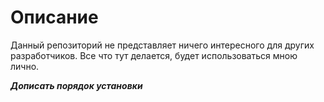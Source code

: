 Описание
=================
Данный репозиторий не представляет ничего интересного
для других разработчиков. Все что тут делается, будет использоваться
мною лично.


***Дописать порядок установки***